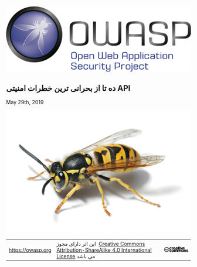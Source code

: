 ![OWASP LOGO](images/owasp-logo.png)

## ده تا از بحرانی ترین خطرات امنیتی API


May 29th, 2019

![WASP Logo URL TBA](images/front-wasp.png)

| | | |
| - | - | - |
| https://owasp.org | این اثر دارای مجوز  [Creative Commons Attribution-ShareAlike 4.0 International License][1] می باشد| ![Creative Commons License Logo](images/front-cc.png) |

[1]: http://creativecommons.org/licenses/by-sa/4.0/


